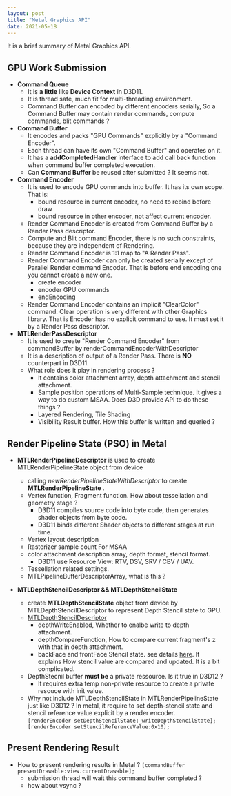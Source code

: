 ```yaml
---
layout: post
title: "Metal Graphics API" 
date: 2021-05-18
---
```

It is a brief summary of Metal Graphics API.

## GPU Work Submission
- **Command Queue**
  - It is **a little** like **Device Context** in D3D11.
  - It is thread safe, much fit for multi-threading environment.
  - Command Buffer can encoded by different encoders serially, So a Command Buffer may contain render commands, compute commands, blit commands ? 
- **Command Buffer**
  - It encodes and packs "GPU Commands" explicitly by a "Command Encoder".
  - Each thread can have its own "Command Buffer" and operates on it.
  - It has a **addCompletedHandler** interface to add call back function when command buffer completed execution.
  - Can **Command Buffer** be reused after submitted ? It seems not.
- **Command Encoder**
  - It is used to encode GPU commands into buffer. It has its own scope. That is:
    - bound resource in current encoder, no need to rebind before draw
    - bound resource in other encoder, not affect current encoder.
  - Render Command Encoder is created from Command Buffer by a Render Pass descriptor.
  - Compute and Blit command Encoder, there is no such constraints, because they are independent of Rendering.
  - Render Command Encoder is 1:1 map to "A Render Pass". 
  - Render Command Encoder can only be created serially except of Parallel Render command Encoder. That is before end encoding one you cannot create a new one.
    - create encoder
    - encoder GPU commands
    - endEncoding
  - Render Command Encoder contains an implicit "ClearColor" command. Clear operation is very different with other Graphics library. That is Encoder has no explicit command to use. It must set it by a Render Pass descriptor.
- **MTLRenderPassDescriptor**
  - It is used to create "Render Command Encoder" from commandBuffer by renderCommandEncoderWithDescriptor
  - It is a description of output of a Render Pass. There is **NO** counterpart in D3D11.
  - What role does it play in rendering process ?
    - It contains color attachment array, depth attachment and stencil attachment. 
    - Sample position operations of Multi-Sample technique. It gives a way to do custom MSAA. Does D3D provide API to do these things ? 
    - Layered Rendering, Tile Shading 
    - Visibility Result buffer. How this buffer is written and queried ?
## Render Pipeline State (PSO) in Metal
- **MTLRenderPipelineDescriptor** is used to create MTLRenderPipelineState object from device
  - calling *newRenderPipelineStateWithDescriptor* to create **MTLRenderPipelineState** .
  - Vertex function, Fragment function. How about tessellation and geometry stage ?
      - D3D11 compiles source code into byte code, then generates shader objects from byte code.
      - D3D11 binds different Shader objects to  different stages at run time.
  - Vertex layout description
  - Rasterizer sample count For MSAA
  - color attachment description array, depth format, stencil format. 
    - D3D11 use Resource View: RTV, DSV, SRV / CBV / UAV.
  - Tessellation related settings.
  - MTLPipelineBufferDescriptorArray, what is this ?

- **MTLDepthStencilDescriptor && MTLDepthStencilState** 
  - create **MTLDepthStencilState** object from device by MTLDepthStencilDescriptor to represent Depth Stencil state to GPU.
  - [MTLDepthStencilDescriptor](https://developer.apple.com/documentation/metal/mtldepthstencildescriptor?language=objc)
    - depthWriteEnabled, Whether to enalbe write to depth attachment.
    - depthCompareFunction, How to compare current fragment's z with that in depth attachment.
    - backFace and frontFace Stencil state. see details [here](https://developer.apple.com/documentation/metal/mtlstencildescriptor?language=objc). It explains How stencil value are compared and updated. It is a bit complicated.
  - DepthStecnil buffer **must be** a private ressource. Is it true in D3D12 ?  
    - It requires extra temp non-private resource to create a private resouce with init value.
  -  Why not include MTLDepthStencilState in MTLRenderPipelineState just like D3D12 ?  In metal, it require to set           depth-stencil state and stencil reference value explicit by a render encoder.  
  `[renderEncoder setDepthStencilState:_writeDepthStencilState]; [renderEncoder setStencilReferenceValue:0x10];`

## Present Rendering Result
- How to present rendering results in Metal ? `[commandBuffer presentDrawable:view.currentDrawable];`
  - submission thread will wait this command buffer completed ?
  - how about vsync ?
